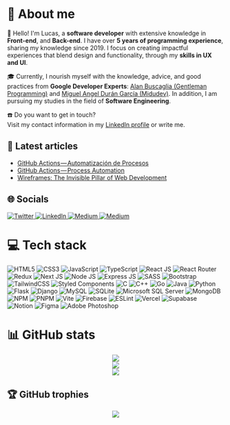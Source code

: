 <h1>💫 About me</h1>
<div>
    <p>
        👋 Hello! I'm Lucas, a <strong>software developer</strong> with extensive knowledge in <strong>Front-end</strong>, and <strong>Back-end</strong>. I have over <strong>5 years of programming experience</strong>, sharing my knowledge since 2019. I focus on creating impactful experiences that blend design and functionality, through my <strong>skills in UX and UI</strong>.
    </p>
    <p>
        🎓 Currently, I nourish myself with the knowledge, advice, and good practices from <strong>Google Developer Experts</strong>: <a href="https://www.linkedin.com/in/alanbuscaglia/">Alan Buscaglia (Gentleman Programming)</a> and <a href="https://www.linkedin.com/in/midudev/">Miguel Angel Durán García (Midudev)</a>. In addition, I am pursuing my studies in the field of <strong>Software Engineering</strong>.
    </p>
    <p>
        ☎️ Do you want to get in touch?
        <br/>
        Visit my contact information in my <a href="https://www.linkedin.com/in/lucashoz/">LinkedIn profile</a> or write me.
    </p>
</div>

<h2>📰 Latest articles</h2>
<ul>
    <!-- BLOG-POST-LIST:START -->
    <li><a href="https://medium.com/@hozlucas28/github-actions-automatizaci%C3%B3n-de-procesos-76091edd06af?source=rss-992ce3372c79------2">GitHub Actions — Automatización de Procesos</a></li>
    <li><a href="https://medium.com/@hozlucas28/github-actions-process-automation-f49ccf9860a8?source=rss-992ce3372c79------2">GitHub Actions — Process Automation</a></li>
    <li><a href="https://medium.com/@hozlucas28/wireframes-the-invisible-pillar-of-web-development-11be08b6a5d7?source=rss-992ce3372c79------2">Wireframes: The Invisible Pillar of Web Development</a></li><!-- BLOG-POST-LIST:END -->
</ul>

<h2>🌐 Socials</h2>
<div align="left">
    <a href="https://twitter.com/hozlucas28/">
        <img src="https://img.shields.io/badge/Twitter-%231DA1F2.svg?logo=Twitter&logoColor=white" alt="Twitter">
    </a>
    <a href="https://www.linkedin.com/in/lucashoz/">
        <img src="https://img.shields.io/badge/LinkedIn-%230077B5.svg?logo=linkedin&logoColor=white" alt="LinkedIn">
    </a>
    <a href="https://medium.com/@hozlucas28/">
        <img src="https://img.shields.io/badge/Medium-12100E?logo=medium&logoColor=white" alt="Medium">
    </a>
    <a href="https://learn.microsoft.com/users/lucashoz/">
        <img src="https://img.shields.io/badge/Microsoft-0078D7?logo=microsoft&logoColor=white" alt="Medium">
    </a>
</div>

<h1>💻 Tech stack</h1>
<div align="left">
    <img src="https://img.shields.io/badge/HTML5-%23E34F26.svg?style=flat&logo=html5&logoColor=white" alt="HTML5">
    <img src="https://img.shields.io/badge/CSS3-%231572B6.svg?style=flat&logo=css3&logoColor=white" alt="CSS3">
    <img src="https://img.shields.io/badge/JavaScript-%23323330.svg?style=flat&logo=javascript&logoColor=%23F7DF1E" alt="JavaScript">
    <img src="https://img.shields.io/badge/TypeScript-%23007ACC.svg?style=flat&logo=typescript&logoColor=white" alt="TypeScript">
    <img src="https://img.shields.io/badge/ReactJS-%2320232a.svg?style=flat&logo=react&logoColor=%2361DAFB" alt="React JS">
    <img src="https://img.shields.io/badge/React_Router-CA4245?style=flat&logo=react-router&logoColor=white" alt="React Router">
    <img src="https://img.shields.io/badge/Redux-%23593d88.svg?style=flat&logo=redux&logoColor=white" alt="Redux">
    <img src="https://img.shields.io/badge/Next-black?style=flat&logo=next.js&logoColor=white" alt="Next JS">
    <img src="https://img.shields.io/badge/NodeJS-6DA55F?style=flat&logo=node.js&logoColor=white" alt="Node JS">
    <img src="https://img.shields.io/badge/ExpressJS-%23404d59.svg?style=flat&logo=express&logoColor=%2361DAFB" alt="Express JS">
    <img src="https://img.shields.io/badge/SASS-hotpink.svg?style=flat&logo=SASS&logoColor=white" alt="SASS">
    <img src="https://img.shields.io/badge/Bootstrap-%23563D7C.svg?style=flat&logo=bootstrap&logoColor=white" alt="Bootstrap">
    <img src="https://img.shields.io/badge/Tailwind_CSS-%2338B2AC.svg?style=flat&logo=tailwind-css&logoColor=white" alt="TailwindCSS">
    <img src="https://img.shields.io/badge/Styled_Components-DB7093?style=flat&logo=styled-components&logoColor=white" alt="Styled Components">
    <img src="https://img.shields.io/badge/C-%2300599C.svg?style=flat&logo=c&logoColor=white" alt="C">
    <img src="https://img.shields.io/badge/C++-%2300599C.svg?style=flat&logo=c%2B%2B&logoColor=white" alt="C++">
    <img src="https://img.shields.io/badge/Go-%2300ADD8.svg?style=flat&logo=go&logoColor=white" alt="Go">
    <img src="https://img.shields.io/badge/Java-%23ED8B00.svg?style=flat&logo=java&logoColor=white" alt="Java">
    <img src="https://img.shields.io/badge/Python-3670A0?style=flat&logo=python&logoColor=ffdd54" alt="Python">
    <img src="https://img.shields.io/badge/Flask-%23000.svg?style=flat&logo=flask&logoColor=white" alt="Flask">
    <img src="https://img.shields.io/badge/Django-%23092E20.svg?style=flat&logo=django&logoColor=white" alt="Django">
    <img src="https://img.shields.io/badge/MySQL-%2304f.svg?style=flat&logo=mysql&logoColor=white" alt="MySQL">
    <img src="https://img.shields.io/badge/SQLite-%2307405e.svg?style=flat&logo=sqlite&logoColor=white" alt="SQLite">
    <img src="https://img.shields.io/badge/Microsoft%20SQL%20Sever-CC2927?style=flat&logo=microsoft%20sql%20server&logoColor=white" alt="Microsoft SQL Server">
    <img src="https://img.shields.io/badge/MongoDB-%234ea94b.svg?style=flat&logo=mongodb&logoColor=white" alt="MongoDB">
    <img src="https://img.shields.io/badge/NPM-%23000000.svg?style=flat&logo=npm&logoColor=white" alt="NPM">
    <img src="https://img.shields.io/badge/PNPM-%234a4a4a.svg?style=flat&logo=pnpm&logoColor=f69220" alt="PNPM">
    <img src="https://img.shields.io/badge/Vite-%23646CFF.svg?style=flat&logo=vite&logoColor=white" alt="Vite">
    <img src="https://img.shields.io/badge/Firebase-%23039BE5.svg?style=flat&logo=firebase" alt="Firebase">
    <img src="https://img.shields.io/badge/ESLint-4B3263?style=flat&logo=eslint&logoColor=white" alt="ESLint">
    <img src="https://img.shields.io/badge/Vercel-%23000000.svg?style=flat&logo=vercel&logoColor=white" alt="Vercel">
    <img src="https://img.shields.io/badge/Supabase-3ECF8E?style=flat&logo=supabase&logoColor=white" alt="Supabase">
    <img src="https://img.shields.io/badge/Notion-%23000000.svg?style=flat&logo=notion&logoColor=white" alt="Notion">
    <img src="https://img.shields.io/badge/Figma-%23F24E1E.svg?style=flat&logo=figma&logoColor=white" alt="Figma">
    <img src="https://img.shields.io/badge/Adobe_Photoshop-%2331A8FF.svg?style=flat&logo=adobephotoshop&logoColor=white" alt="Adobe Photoshop">
</div>

<h1>📊 GitHub stats</h1>
<div align="center">
    <picture>
        <source srcset="https://git-hub-stats-one.vercel.app/api?username=hozlucas28&theme=react&show_icons=true&hide_border=true&include_all_commits=true&count_private=true&hide=stars,issues" media="(prefers-color-scheme: dark)"/>
        <source srcset="https://git-hub-stats-one.vercel.app/api?username=hozlucas28&theme=transparent&show_icons=true&include_all_commits=true&count_private=true&hide=stars,issues" media="(prefers-color-scheme: light), (prefers-color-scheme: no-preference)"/>
        <img src="https://git-hub-stats-one.vercel.app/api?username=hozlucas28&theme=react&show_icons=true&hide_border=true&include_all_commits=true&count_private=true&hide=stars,issues" />
    </picture>
    <br/>
    <picture>
        <source srcset="https://git-hub-streak-stats.vercel.app?user=hozlucas28&theme=react&hide_border=true" media="(prefers-color-scheme: dark)"/>
        <source srcset="https://git-hub-streak-stats.vercel.app?user=hozlucas28&theme=transparent" media="(prefers-color-scheme: light), (prefers-color-scheme: no-preference)"/>
        <img src="https://git-hub-streak-stats.vercel.app?user=hozlucas28&theme=react&hide_border=true" />
    </picture>
    <br/>
    <picture>
        <source srcset="https://git-hub-stats-one.vercel.app/api/top-langs/?username=hozlucas28&theme=react&hide_border=true&include_all_commits=true&count_private=true&layout=compact&langs_count=6" media="(prefers-color-scheme: dark)"/>
        <source srcset="https://git-hub-stats-one.vercel.app/api/top-langs/?username=hozlucas28&theme=transparent&include_all_commits=true&count_private=true&layout=compact&langs_count=6" media="(prefers-color-scheme: light), (prefers-color-scheme: no-preference)"/>
        <img src="https://git-hub-stats-one.vercel.app/api/top-langs/?username=hozlucas28&theme=react&hide_border=true&include_all_commits=true&count_private=true&layout=compact&langs_count=6" />
    </picture>
</div>

<h2>🏆 GitHub trophies</h2>
<div align="center">
    <picture>
        <source srcset="https://github-profile-trophy.vercel.app/?username=hozlucas28&theme=discord&no-frame=true&no-bg=false&margin-w=4" media="(prefers-color-scheme: dark)"/>
        <source srcset="https://github-profile-trophy.vercel.app/?username=hozlucas28&theme=transparent&no-frame=false&no-bg=false&margin-w=4" media="(prefers-color-scheme: light), (prefers-color-scheme: no-preference)"/>
        <img src="https://github-profile-trophy.vercel.app/?username=hozlucas28&theme=discord&no-frame=true&no-bg=false&margin-w=4" />
    </picture>
</div>
